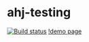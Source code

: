 # ahj-testing
[![Build status](https://ci.appveyor.com/api/projects/status/p13h946ttvwvp7ns?svg=true)](https://ci.appveyor.com/project/Milfagirl/ahj-testing)
[!demo page](https://github/Milfagirl/ahj-testing)